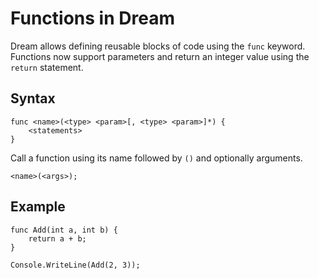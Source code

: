 # Functions in Dream

Dream allows defining reusable blocks of code using the `func` keyword. Functions now support parameters and return an integer value using the `return` statement.

## Syntax

```
func <name>(<type> <param>[, <type> <param>]*) {
    <statements>
}
```

Call a function using its name followed by `()` and optionally arguments.

```
<name>(<args>);
```

## Example

```dream
func Add(int a, int b) {
    return a + b;
}

Console.WriteLine(Add(2, 3));
```
